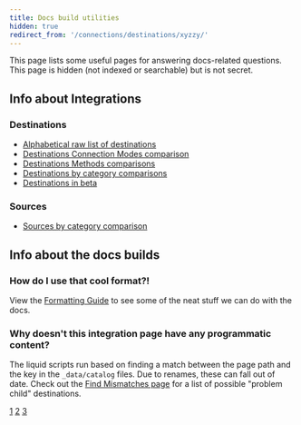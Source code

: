 ```yaml
---
title: Docs build utilities
hidden: true
redirect_from: '/connections/destinations/xyzzy/'
---
```


This page lists some useful pages for answering docs-related questions. This page is hidden (not indexed or searchable) but is not secret.

## Info about Integrations

### Destinations

- [Alphabetical raw list of destinations](/docs/connections/destinations/catalog/index-all/)
- [Destinations Connection Modes comparison](/docs/connections/destinations/cmodes-compare/)
- [Destinations Methods comparisons](/docs/connections/destinations/methods-compare/)
- [Destinations by category comparisons](/docs/connections/destinations/category-compare/)
- [Destinations in beta](/docs/utils/destination-betas/)

### Sources
- [Sources by category comparison](/docs/connections/sources/sources-compare/)


## Info about the docs builds

### How do I use that cool format?!

View the [Formatting Guide](/docs/utils/formatguide/) to see some of the neat stuff we can do with the docs.


### Why doesn't this integration page have any programmatic content?

The liquid scripts run based on finding a match between the page path and the key in the `_data/catalog` files. Due to renames, these can fall out of date. Check out the [Find Mismatches page](/docs/utils/find-mismatches/) for a list of possible "problem child" destinations.

[1](/docs/utils/find-mismatches/)
[2](/docs/utils/find-mismatches)
[3](/docs/connections/destinations/catalog/adjust)